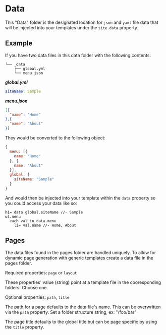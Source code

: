 # Data

This "Data" folder is the designated location for `json` and `yaml` file data
that will be injected into your templates under the `site.data` property.

## Example

If you have two data files in this data folder with the following contents:

```
└── _data
    ├── global.yml
    └── menu.json
```

***global.yml***

```yml
siteName: Sample
```

***menu.json***

```json
[{
  "name": "Home"
},{
  "name": "About"
}]
```

They would be converted to the following object:

```js
{
  menu: [{
    name: "Home"
  }, {
    name: "About"
  }],
  global: {
    siteName: "Sample"
  }
}
```

And would then be injected into your template within the `data` property
so you could access your data like so:

```jade
h1= data.global.siteName //- Sample
ul.menu
  each val in data.menu
    li= val.name //- Home, About
```

## Pages

The data files found in the pages folder are handled uniquely. To allow for dynamic page generation with generic templates create a data file in the pages folder.

Required properties: `page` or `layout`

These properties' value (string) point at a template file in the cooresponding folders. Choose one.

Optional properties: `path`, `title`

The path for a page defaults to the data file's name. This can be overwritten via the `path` property. Set a folder structure string, ex: "/foo/bar"

The page title defaults to the global title but can be page specific by using the `title` property.